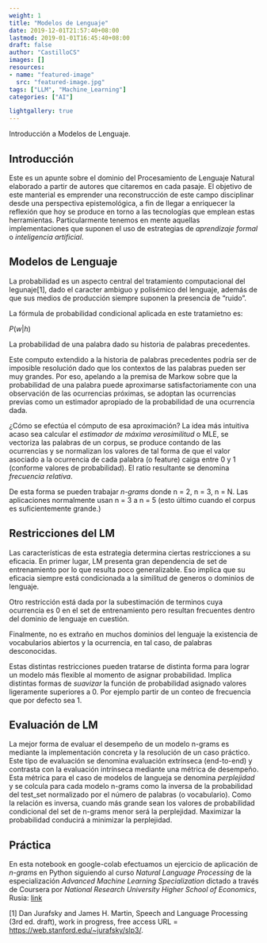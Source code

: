 ```yaml
---
weight: 1
title: "Modelos de Lenguaje"
date: 2019-12-01T21:57:40+08:00
lastmod: 2019-01-01T16:45:40+08:00
draft: false
author: "CastilloCS"
images: []
resources:
- name: "featured-image"
  src: "featured-image.jpg"
tags: ["LLM", "Machine_Learning"]
categories: ["AI"]

lightgallery: true
---
```


Introducción a Modelos de Lenguaje.

<!--more-->

## Introducción

Este es un apunte sobre el dominio del Procesamiento de Lenguaje Natural
elaborado a partir de autores que citaremos en cada pasaje. El objetivo
de este manterial es emprender una reconstrucción de este campo
disciplinar desde una perspectiva epistemológica, a fin de llegar a
enriquecer la reflexión que hoy se produce en torno a las tecnologías
que emplean estas herramientas. Particularmente tenemos en mente
aquellas implementaciones que suponen el uso de estrategias de
*aprendizaje formal* o *inteligencia artificial*.

## Modelos de Lenguaje 

La probabilidad es un aspecto central del tratamiento computacional del
legunaje[1], dado el caracter ambiguo y polisémico del lenguaje, además de
que sus medios de producción siempre suponen la presencia de “ruido”.

La fórmula de probabilidad condicional aplicada en este tratamietno es:

*P*(*w*|*h*)

La probabilidad de una palabra dado su historia de palabras precedentes.

Este computo extendido a la historia de palabras precedentes podría ser
de imposible resolución dado que los contextos de las palabras pueden
ser muy grandes. Por eso, apelando a la premisa de Markow sobre que la
probabilidad de una palabra puede aproximarse satisfactoriamente con una
observación de las ocurrencias próximas, se adoptan las ocurrencias
previas como un estimador apropiado de la probabilidad de una ocurrencia
dada.

¿Cómo se efectúa el cómputo de esa aproximación? La idea más intuitiva
acaso sea calcular el *estimador de máxima verosimilitud* o MLE, se
vectoriza las palabras de un corpus, se produce contando de las
ocurrencias y se normalizan los valores de tal forma de que el valor
asociado a la ocurrencia de cada palabra (o feature) caiga entre 0 y 1
(conforme valores de probabilidad). El ratio resultante se denomina
*frecuencia relativa*.

De esta forma se pueden trabajar *n-grams* donde n = 2, n = 3, n = N.
Las aplicaciones normalmente usan n = 3 a n = 5 (esto último cuando el
corpus es suficientemente grande.)

## Restricciones del LM

Las características de esta estrategia determina ciertas restricciones a
su eficacia. En primer lugar, LM presenta gran dependencia de set de
entrenamiento por lo que resulta poco generalizable. Eso implica que su
eficacia siempre está condicionada a la similitud de generos o dominios
de lenguaje.

Otro restricción está dada por la subestimación de terminos cuya
ocurrencia es 0 en el set de entrenamiento pero resultan frecuentes
dentro del dominio de lenguaje en cuestión.

Finalmente, no es extraño en muchos dominios del lenguaje la existencia
de vocabularios abiertos y la ocurrencia, en tal caso, de palabras
desconocidas.

Estas distintas restricciones pueden tratarse de distinta forma para
lograr un modelo más flexible al momento de asignar probabilidad.
Implica distintas formas de *suavizar* la función de probabilidad
asignado valores ligeramente superiores a 0. Por ejemplo partir de un
conteo de frecuencia que por defecto sea 1.

## Evaluación de LM

La mejor forma de evaluar el desempeño de un modelo n-grams es mediante
la implementación concreta y la resolución de un caso práctico. Este
típo de evaluación se denomina evaluación extrínseca (end-to-end) y
contrasta con la evaluación intrínseca mediante una métrica de
desempeño. Esta métrica para el caso de modelos de langueja se denomina
*perplejidad* y se colcula para cada modelo n-grams como la inversa de
la probabilidad del test\_set normalizado por el número de palabras (o
vocabulario). Como la relación es inversa, cuando más grande sean los
valores de probabilidad condicional del set de n-grams menor será la
perplejidad. Maximizar la probabilidad conducirá a minimizar la
perplejidad.

## Práctica

En esta notebook en google-colab efectuamos un ejercicio de aplicación
de *n-grams* en Python siguiendo al curso *Natural Language Processing*
de la especialización *Advanced Machine Learning Specialization* dictado
a través de Coursera por *National Research University Higher School of
Economics*, Rusia:
[link](https://colab.research.google.com/drive/15mPt4LS1la1hPCPcRjnSVcjP4Xb-E6A5)

[1] Dan Jurafsky and James H. Martin, Speech and Language Processing
(3rd ed. draft), work in progress, free access URL =
<https://web.stanford.edu/~jurafsky/slp3/>.
